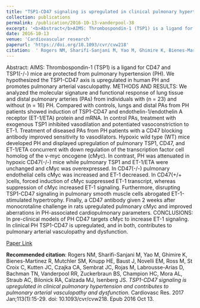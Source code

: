 ```yaml
--- 
title: "TSP1-CD47 signaling is upregulated in clinical pulmonary hypertension and contributes to pulmonary arterial vasculopathy and dysfunction." 
collection: publications 
permalink: /publication/2016-10-13-vanderpool-38 
excerpt: '<b>Abstract</b>AIMS: Thrombospondin-1 (TSP1) is a ligand for CD47 and TSP1(-/-) mice are protected from pulmonary hypertension (PH). We hypothesized the TSP1-CD47 axis is upregulated in human PH and promotes pulmonary arterial vasculopathy. METHODS AND RESULTS: We analyzed the molecular signature and functional response of [...]' 
date: 2016-10-13 
venue: 'Cardiovascular research' 
paperurl: 'https://doi.org/10.1093/cvr/cvw218' 
citation:  ' Rogers NM, Sharifi-Sanjani M, Yao M, Ghimire K, Bienes-Martinez R, Mutchler SM, Knupp HE, Baust J, Novelli EM, Ross M, St Croix C, Kutten JC, Czajka CA, Sembrat JC, Rojas M, Labrousse-Arias D, Bachman TN, Vanderpool RR, Zuckerbraun BS, Champion HC, Mora AL, Straub AC, Bilonick RA, Calzada MJ, Isenberg JS. <i>TSP1-CD47 signaling is upregulated in clinical pulmonary hypertension and contributes to pulmonary arterial vasculopathy and dysfunction.</i> Cardiovasc Res. 2017 Jan;113(1):15-29. doi: 10.1093/cvr/cvw218. Epub 2016 Oct 13.' 
--- 
```

Abstract:  AIMS: Thrombospondin-1 (TSP1) is a ligand for CD47 and TSP1(-/-) mice are protected from pulmonary hypertension (PH). We hypothesized the TSP1-CD47 axis is upregulated in human PH and promotes pulmonary arterial vasculopathy. METHODS AND RESULTS: We analyzed the molecular signature and functional response of lung tissue and distal pulmonary arteries (PAs) from individuals with (n = 23) and without (n = 16) PH. Compared with controls, lungs and distal PAs from PH patients showed induction of TSP1-CD47 and endothelin-1/endothelin A receptor (ET-1/ETA) protein and mRNA. In control PAs, treatment with exogenous TSP1 inhibited vasodilation and potentiated vasoconstriction to ET-1. Treatment of diseased PAs from PH patients with a CD47 blocking antibody improved sensitivity to vasodilators. Hypoxic wild type (WT) mice developed PH and displayed upregulation of pulmonary TSP1, CD47, and ET-1/ETA concurrent with down regulation of the transcription factor cell homolog of the v-myc oncogene (cMyc). In contrast, PH was attenuated in hypoxic CD47(-/-) mice while pulmonary TSP1 and ET-1/ETA were unchanged and cMyc was overexpressed. In CD47(-/-) pulmonary endothelial cells cMyc was increased and ET-1 decreased. In CD47(+/+ )cells, forced induction of cMyc suppressed ET-1 transcript, whereas suppression of cMyc increased ET-1 signaling. Furthermore, disrupting TSP1-CD47 signaling in pulmonary smooth muscle cells abrogated ET-1-stimulated hypertrophy. Finally, a CD47 antibody given 2 weeks after monocrotaline challenge in rats upregulated pulmonary cMyc and improved aberrations in PH-associated cardiopulmonary parameters. CONCLUSIONS: In pre-clinical models of PH CD47 targets cMyc to increase ET-1 signaling. In clinical PH TSP1-CD47 is upregulated, and in both, contributes to pulmonary arterial vasculopathy and dysfunction.  
 
[Paper Link](https://doi.org/10.1093/cvr/cvw218) 
 
<b>Recommended citation</b>:  Rogers NM, Sharifi-Sanjani M, Yao M, Ghimire K, Bienes-Martinez R, Mutchler SM, Knupp HE, Baust J, Novelli EM, Ross M, St Croix C, Kutten JC, Czajka CA, Sembrat JC, Rojas M, Labrousse-Arias D, Bachman TN, Vanderpool RR, Zuckerbraun BS, Champion HC, Mora AL, Straub AC, Bilonick RA, Calzada MJ, Isenberg JS. <i>TSP1-CD47 signaling is upregulated in clinical pulmonary hypertension and contributes to pulmonary arterial vasculopathy and dysfunction.</i> Cardiovasc Res. 2017 Jan;113(1):15-29. doi: 10.1093/cvr/cvw218. Epub 2016 Oct 13. 
